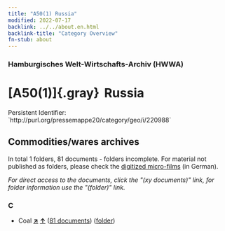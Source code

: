 ```yaml
---
title: "A50(1) Russia"
modified: 2022-07-17
backlink: ../../about.en.html
backlink-title: "Category Overview"
fn-stub: about
---
```


### Hamburgisches Welt-Wirtschafts-Archiv (HWWA)

# [A50(1)]{.gray}&#8201; Russia

<div class="hint">Persistent Identifier: `http://purl.org/pressemappe20/category/geo/i/220988`</div>







## Commodities/wares archives









In total 1 folders, 81 documents - folders incomplete.
For material not published as folders, please check the [digitized micro-films](/film/h1_wa.de.html) (in German).

_For direct access to the documents, click the "(xy documents)" link, for folder information use the "(folder)" link._



### C

- Coal [**&nearr;**](../../../ware/i/143120/about.en.html "Coal (xXX all over the world)") [**&uarr;**](../../../ware/about.en.html#PRB02.01 "Ware category system") (<a href="https://pm20.zbw.eu/iiifview/folder/wa/143120,220988" title="about: Coal : Russia" target="_blank">81 documents</a>) ([folder](../../../../folder/wa/1431xx/143120/2209xx/220988/about.en.html))




